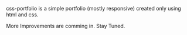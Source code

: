 css-portfolio is a simple portfolio (mostly responsive) created only using html and css.

More Improvements are comming in. Stay Tuned.